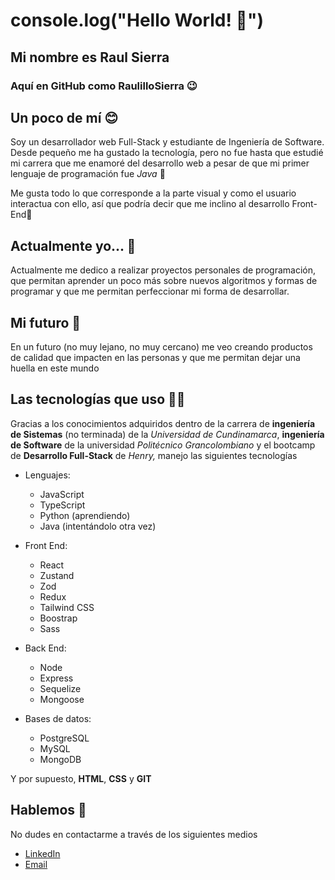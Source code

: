 # console.log("Hello World! 👋")

## Mi nombre es Raul Sierra
### Aquí en GitHub como RaulilloSierra 😉

## Un poco de mí 😊
Soy un desarrollador web Full-Stack y estudiante de Ingeniería de Software. Desde pequeño me ha gustado la tecnología, pero no fue hasta que estudié mi carrera que me enamoré del desarrollo web a pesar de que mi primer lenguaje de programación fue _Java_ 👻

Me gusta todo lo que corresponde a la parte visual y como el usuario interactua con ello, así que podría decir que me inclino al desarrollo Front-End🌟


## Actualmente yo... 🤔
Actualmente me dedico a realizar proyectos personales de programación, que permitan aprender un poco más sobre nuevos algoritmos y formas de programar y que me permitan perfeccionar mi forma de desarrollar.


## Mi futuro 🥹
En un futuro (no muy lejano, no muy cercano) me veo creando productos de calidad que impacten en las personas y que me permitan dejar una huella en este mundo


## Las tecnologías que uso 🧑‍🎓
Gracias a los conocimientos adquiridos dentro de la carrera de **ingeniería de Sistemas** (no terminada) de la _Universidad de Cundinamarca_, **ingeniería de Software** de la universidad _Politécnico Grancolombiano_ y el bootcamp de **Desarrollo Full-Stack** de _Henry,_ manejo las siguientes tecnologías

* Lenguajes:
  * JavaScript
  * TypeScript
  * Python (aprendiendo)
  * Java (intentándolo otra vez)

* Front End:
   * React
   * Zustand
   * Zod
   * Redux
   * Tailwind CSS
   * Boostrap
   * Sass

* Back End:
  * Node
  * Express
  * Sequelize
  * Mongoose

* Bases de datos:
  * PostgreSQL
  * MySQL
  * MongoDB

Y por supuesto, **HTML**, **CSS** y **GIT**

## Hablemos 📨

No dudes en contactarme a través de los siguientes medios

- [LinkedIn](https://www.linkedin.com/in/raul-jesus-sierra-diaz)
- [Email](raulitosierradiaz@gmail.com)
